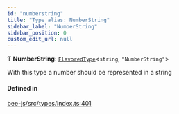 ```yaml
---
id: "numberstring"
title: "Type alias: NumberString"
sidebar_label: "NumberString"
sidebar_position: 0
custom_edit_url: null
---
```


Ƭ **NumberString**: [`FlavoredType`](flavoredtype.md)<`string`, ``"NumberString"``\>

With this type a number should be represented in a string

#### Defined in

[bee-js/src/types/index.ts:401](https://github.com/ethersphere/bee-js/blob/6f227e1/src/types/index.ts#L401)
